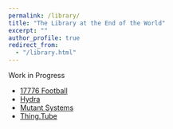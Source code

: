 ```yaml
---
permalink: /library/
title: "The Library at the End of the World"
excerpt: ""
author_profile: true
redirect_from: 
  - "/library.html"
---
```

Work in Progress


* [17776 Football](https://www.sbnation.com/a/17776-football)
* [Hydra](https://hydra.ojack.xyz)
* [Mutant Systems](https://mutant.systems)
* [Thing.Tube](https://thing.tube)
